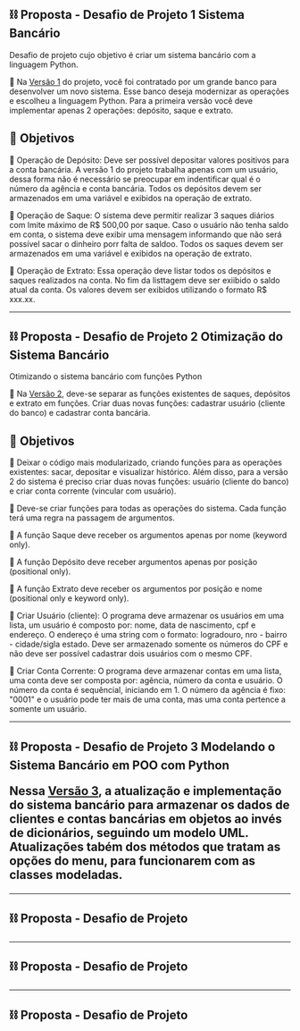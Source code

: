 <h2> ⛓️ Proposta - Desafio de Projeto 1 Sistema Bancário</h2>

Desafio de projeto cujo objetivo é criar um sistema bancário com a linguagem Python.

🔹 Na [Versão 1](https://github.com/NicoleNF/python-developer/blob/main/desafios_projeto/sistema_bancarioV1.py) do projeto, você foi contratado por um grande banco para desenvolver um novo sistema. Esse banco deseja modernizar as operações e escolheu a linguagem Python. Para a primeira versão você deve implementar apenas 2 operações: depósito, saque e extrato.

<h2> 🎯 Objetivos </h2>

🔹 Operação de Depósito: Deve ser possível depositar valores positivos para a conta bancária. A versão 1 do projeto trabalha apenas com um usuário, dessa forma não é necessário se preocupar em indentificar qual é o número da agência e conta bancária. Todos os depósitos devem ser armazenados em uma variável e exibidos na operação de extrato.

🔹 Operação de Saque: O sistema deve permitir realizar 3 saques diários com lmite máximo de R$ 500,00 por saque. Caso o usuário não tenha saldo em conta, o sistema deve exibir uma mensagem informando que não será possível sacar o dinheiro porr falta de saldoo. Todos os saques devem ser armazenados em uma variável e exibidos na operação de extrato.

🔹 Operação de Extrato: Essa operação deve listar todos os depósitos e saques realizados na conta. No fim da listtagem deve ser exiibido o saldo atual da conta. Os valores devem ser exibidos utilizando o formato R$ xxx.xx.

------------------------------------

<h2> ⛓️ Proposta - Desafio de Projeto 2 Otimização do Sistema Bancário</h2>

Otimizando o sistema bancário com funções Python

🔸 Na [Versão 2](https://github.com/NicoleNF/python-developer/blob/main/desafios_projeto/sistema_bancarioV2.py), deve-se separar as funções existentes de saques, depósitos e extrato em funções. Criar duas novas funções: cadastrar usuário (cliente do banco) e cadastrar conta bancária.

<h2> 🎯 Objetivos </h2>

🔸 Deixar o código mais modularizado, criando funções para as operações existentes: sacar, depositar e visualizar histórico. Além disso, para a versão 2 do sistema é preciso criar duas novas funções: usuário (cliente do banco) e criar conta corrente (vincular com usuário).

🔸 Deve-se criar funções para todas as operações do sistema. Cada função terá uma regra na passagem de argumentos.

🔸 A função Saque deve receber os argumentos apenas por nome (keyword only).

🔸 A função Depósito deve receber argumentos apenas por posição (positional only).

🔸 A função Extrato deve receber os argumentos por posição e nome (positional only e keyword only).

🔸 Criar Usuário (cliente): O programa deve armazenar os usuários em uma lista, um usuário é composto por: nome, data de nascimento, cpf e endereço. O endereço é uma string com o formato: logradouro, nro - bairro - cidade/sigla estado. Deve ser armazenado somente os números do CPF e não deve ser possível cadastrar dois usuários com o mesmo CPF.

🔸 Criar Conta Corrente: O programa deve armazenar contas em uma lista, uma conta deve ser composta por: agência, número da conta e usuário. O número da conta é sequêncial, iniciando em 1. O número da agência é fixo: "0001" e o usuário pode ter mais de uma conta, mas uma conta pertence a somente um usuário.

------------------------------------

<h2> ⛓️ Proposta - Desafio de Projeto 3 Modelando o Sistema Bancário em POO com Python

Nessa [Versão 3](https://github.com/NicoleNF/python-developer/blob/main/desafios_projeto/sistema_bancarioV3.py), a atualização e implementação do sistema bancário para armazenar os dados de clientes e contas bancárias em objetos ao invés de dicionários, seguindo um modelo UML. Atualizações tabém dos métodos que tratam as opções do menu, para funcionarem com as classes modeladas.

------------------------------------

<h2> ⛓️ Proposta - Desafio de Projeto 

------------------------------------

<h2> ⛓️ Proposta - Desafio de Projeto 

------------------------------------

<h2> ⛓️ Proposta - Desafio de Projeto 